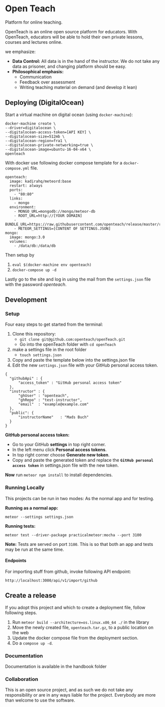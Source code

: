 # Open Teach
Platform for online teaching.

OpenTeach is an online open source platform for educators. With OpenTeach,
educators will be able to hold their own private lessons, courses and lectures
online.

we emphasize:

* __Data Control:__ All data is in the hand of the instructor. We
  do not take any data as prisoner, and changing platform should be
  easy.
* __Philosophical emphasis:__
    - Communication
    - Feedback over assessment
    - Writing teaching material on demand (and develop it lean)

## Deploying (DigitalOcean)
Start a virtual machine on digital ocean (using `docker-machine`):

```
docker-machine create \
--driver=digitalocean \
--digitalocean-access-token=[API KEY] \
--digitalocean-size=512mb \
--digitalocean-region=fra1 \
--digitalocean-private-networking=true \
--digitalocean-image=ubuntu-16-04-x64 \
openteach
```

With docker use following docker compose template for a `docker-compose.yml`
file.

```
openteach:
  image: kadirahq/meteord:base
  restart: always
  ports:
    - "80:80"
  links:
    - mongo
  environment:
    - MONGO_URL=mongodb://mongo/meteor-db
    - ROOT_URL=http://[YOUR DOMAIN]
    - BUNDLE_URL=https://raw.githubusercontent.com/openteach/release/master/releases/[RELEASE].tar.gz
    - METEOR_SETTINGS=[CONTENT OF SETTINGS.JSON]
mongo:
  image: mongo:3.0
  volumes:
    - /data/db:/data/db
```

Then setup by

1. `eval $(docker-machine env openteach)`
2. `docker-compose up -d`

Lastly go to the site and log in using the mail from the `settings.json`
file with the password _openteach_.

## Development

### Setup
Four easy steps to get started from the terminal:

1. Clone this repository:
    - `git clone git@github.com:openteach/openTeach.git`
    - Go into the openTeach folder with `cd openTeach`
2. make a settings file in the root folder
    - `touch settings.json`
3. Copy and paste the template below into the settings.json file
4. Edit the new `settings.json` file with your GitHub personal access token.

```
{
  "githubApi" : {
      "access_token" : "GitHub personal access token"
  },
  "instructor" : {
      "ghUser" : "openteach",
      "ghRepo" : "test-instructor",
      "email"  : "example@example.com"
  },
  "public": {
      "instructorName"   : "Mads Buch"
  }
}
```

__GitHub personal access token:__

* Go to your GitHub __settings__ in top right corner.
* In the left menu click __Personal access tokens__.
* In top right corner choose __Generate new token__.
* Copy and paste the generated token and replace the
  __`GitHub personal access token`__ in settings.json file with the new token.

__Now__ run `meteor npm install` to install dependencies.

### Running Locally
This projects can be run in two modes: As the normal app and for testing.

__Running as a normal app:__

```
meteor --settings settings.json
```

__Running tests:__

```
meteor test --driver-package practicalmeteor:mocha --port 3100
```

__Note:__ Tests are served on port `3100`. This is so that both an app and tests
may be run at the same time.

#### Endpoints
For importing stuff from github, invoke following API endpoint:

```
http://localhost:3000/api/v1/import/github
```

## Create a release
If you adopt this project and which to create a deployment file, follow following
steps.

1. Run `meteor build --architecture=os.linux.x86_64 ./` in the library
2. Move the newly created file, `openteach.tar.gz`, to a public location on
   the web
3. Update the docker compose file from the deployment section.
4. Do a `compose up -d`.

### Documentation
Documentation is available in the handbook folder

### Collaboration
This is an open source project, and as such we do not take any responsibility
or are in any ways liable for the project. Everybody are more than welcome to
use the software.
